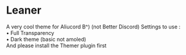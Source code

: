 # Leaner
A very cool theme for Aliucord B^) (not Better Discord)
Settings to use : \
• Full Transparency \
• Dark theme (basic not amoled) \
And please install the Themer plugin first
